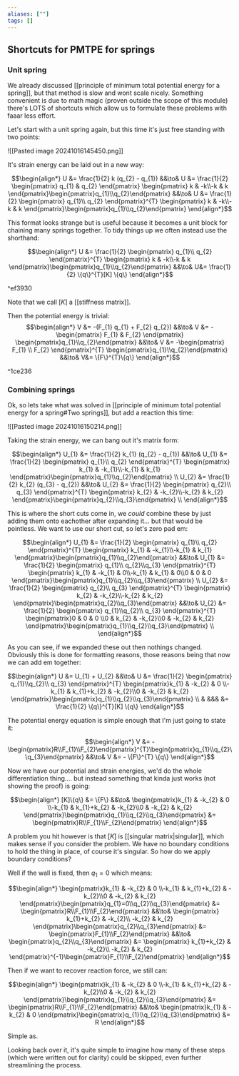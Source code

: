 ```yaml
---
aliases: [""]
tags: []
---
```


## Shortcuts for PMTPE for springs

### Unit spring

We already discussed [[principle of minimum total potential energy for a spring]], but that method is slow and wont scale nicely. Something convenient is due to math magic (proven outside the scope of this module) there's LOTS of shortcuts which allow us to formulate these problems with faaar less effort.

Let's start with a unit spring again, but this time it's just free standing with two points:

![[Pasted image 20241016145450.png]]

It's strain energy can be laid out in a new way:

$$\begin{align*}
U &= \frac{1}{2} k (q_{2} - q_{1}) &&\to&  U &= \frac{1}{2} \begin{pmatrix} q_{1} & q_{2} \end{pmatrix} \begin{pmatrix} k & -k\\-k & k \end{pmatrix}\begin{pmatrix}q_{1}\\q_{2}\end{pmatrix} &&\to&  U &= \frac{1}{2} \begin{pmatrix} q_{1}\\ q_{2} \end{pmatrix}^{T} \begin{pmatrix} k & -k\\-k & k \end{pmatrix}\begin{pmatrix}q_{1}\\q_{2}\end{pmatrix}
\end{align*}$$

This format looks strange but is useful because it becomes a unit block for chaining many springs together. To tidy things up we often instead use the shorthand:

$$\begin{align*}
 U &= \frac{1}{2} \begin{pmatrix} q_{1}\\ q_{2} \end{pmatrix}^{T} \begin{pmatrix} k & -k\\-k & k \end{pmatrix}\begin{pmatrix}q_{1}\\q_{2}\end{pmatrix} &&\to& U&= \frac{1}{2} \{q\}^{T}[K] \{q\} 
\end{align*}$$

^ef3930

Note that we call $[K]$ a [[stiffness matrix]].

Then the potential energy is trivial:
$$\begin{align*}
V &= -(F_{1} q_{1} + F_{2} q_{2}) &&\to& V &= -\begin{pmatrix} F_{1} & F_{2} \end{pmatrix} \begin{pmatrix}q_{1}\\q_{2}\end{pmatrix} &&\to& V &= -\begin{pmatrix} F_{1} \\ F_{2} \end{pmatrix}^{T} \begin{pmatrix}q_{1}\\q_{2}\end{pmatrix} &&\to& V&= \{F\}^{T}\{q\} 
\end{align*}$$

^1ce236

### Combining springs

Ok, so lets take what was solved in [[principle of minimum total potential energy for a spring#Two springs]], but add a reaction this time:

![[Pasted image 20241016150214.png]]

Taking the strain energy, we can bang out it's matrix form:

$$\begin{align*}
U_{1} &= \frac{1}{2} k_{1} (q_{2} - q_{1}) &&\to&  U_{1} &= \frac{1}{2} \begin{pmatrix} q_{1}\\ q_{2} \end{pmatrix}^{T} \begin{pmatrix} k_{1} & -k_{1}\\-k_{1} & k_{1} \end{pmatrix}\begin{pmatrix}q_{1}\\q_{2}\end{pmatrix} \\
U_{2} &= \frac{1}{2} k_{2} (q_{3} - q_{2}) &&\to&  U_{2} &= \frac{1}{2} \begin{pmatrix} q_{2}\\ q_{3} \end{pmatrix}^{T} \begin{pmatrix} k_{2} & -k_{2}\\-k_{2} & k_{2} \end{pmatrix}\begin{pmatrix}q_{2}\\q_{3}\end{pmatrix} \\
\end{align*}$$

This is where the short cuts come in, we *could* combine these by just adding them onto eachother after expanding it... but that would be pointless. We want to use our short cut, so let's zero pad em:

$$\begin{align*}
  U_{1} &= \frac{1}{2} \begin{pmatrix} q_{1}\\ q_{2} \end{pmatrix}^{T} \begin{pmatrix} k_{1} & -k_{1}\\-k_{1} & k_{1} \end{pmatrix}\begin{pmatrix}q_{1}\\q_{2}\end{pmatrix} &&\to&
  U_{1} &= \frac{1}{2} \begin{pmatrix} q_{1}\\ q_{2}\\q_{3} \end{pmatrix}^{T} \begin{pmatrix} k_{1} & -k_{1} & 0\\-k_{1} & k_{1} & 0\\0 & 0 & 0 \end{pmatrix}\begin{pmatrix}q_{1}\\q_{2}\\q_{3}\end{pmatrix} \\
U_{2} &= \frac{1}{2} \begin{pmatrix} q_{2}\\ q_{3} \end{pmatrix}^{T} \begin{pmatrix} k_{2} & -k_{2}\\-k_{2} & k_{2} \end{pmatrix}\begin{pmatrix}q_{2}\\q_{3}\end{pmatrix} &&\to&  U_{2} &= \frac{1}{2} \begin{pmatrix} q_{1}\\q_{2}\\ q_{3} \end{pmatrix}^{T} \begin{pmatrix}0 & 0 & 0 \\0 & k_{2} & -k_{2}\\0 & -k_{2} & k_{2} \end{pmatrix}\begin{pmatrix}q_{1}\\q_{2}\\q_{3}\end{pmatrix} \\
\end{align*}$$

As you can see, if we expanded these out then nothings changed. Obviously this is done for formatting reasons, those reasons being that now we can add em together:

$$\begin{align*}
U &= U_{1} + U_{2} &&\to& U &= \frac{1}{2} \begin{pmatrix} q_{1}\\q_{2}\\ q_{3} \end{pmatrix}^{T} \begin{pmatrix}k_{1} & -k_{2} & 0 \\-k_{1} & k_{1}+k_{2} & -k_{2}\\0 & -k_{2} & k_{2} \end{pmatrix}\begin{pmatrix}q_{1}\\q_{2}\\q_{3}\end{pmatrix} \\ & &&& &= \frac{1}{2} \{q\}^{T}[K] \{q\} 
\end{align*}$$

The potential energy equation is simple enough that I'm just going to state it:

$$\begin{align*}
V &= -\begin{pmatrix}R\\F_{1}\\F_{2}\end{pmatrix}^{T}\begin{pmatrix}q_{1}\\q_{2}\\q_{3}\end{pmatrix} &&\to& V &= - \{F\}^{T} \{q\}
\end{align*}$$

Now we have our potential and strain energies, we'd do the whole differentiation thing.... but instead something that kinda just works (not showing the proof) is going:

$$\begin{align*}
[K]\{q\} &= \{F\} &&\to& \begin{pmatrix}k_{1} & -k_{2} & 0 \\-k_{1} & k_{1}+k_{2} & -k_{2}\\0 & -k_{2} & k_{2} \end{pmatrix}\begin{pmatrix}q_{1}\\q_{2}\\q_{3}\end{pmatrix}  &= \begin{pmatrix}R\\F_{1}\\F_{2}\end{pmatrix}
\end{align*}$$

A problem you hit however is that $[K]$ is [[singular matrix|singular]], which makes sense if you consider the problem. We have no boundary conditions to hold the thing in place, of course it's singular. So how do we apply boundary conditions?

Well if the wall is fixed, then $q_{1}=0$ which means:

$$\begin{align*}
\begin{pmatrix}k_{1} & -k_{2} & 0 \\-k_{1} & k_{1}+k_{2} & -k_{2}\\0 & -k_{2} & k_{2} \end{pmatrix}\begin{pmatrix}q_{1}=0\\q_{2}\\q_{3}\end{pmatrix}  &= \begin{pmatrix}R\\F_{1}\\F_{2}\end{pmatrix} &&\to& \begin{pmatrix} k_{1}+k_{2} & -k_{2}\\ -k_{2} & k_{2} \end{pmatrix}\begin{pmatrix}q_{2}\\q_{3}\end{pmatrix}  &= \begin{pmatrix}F_{1}\\F_{2}\end{pmatrix}
 &&\to& \begin{pmatrix}q_{2}\\q_{3}\end{pmatrix}  &=  \begin{pmatrix} k_{1}+k_{2} & -k_{2}\\ -k_{2} & k_{2} \end{pmatrix}^{-1}\begin{pmatrix}F_{1}\\F_{2}\end{pmatrix}
\end{align*}$$

Then if we want to recover reaction force, we still can:

$$\begin{align*}
\begin{pmatrix}k_{1} & -k_{2} & 0 \\-k_{1} & k_{1}+k_{2} & -k_{2}\\0 & -k_{2} & k_{2} \end{pmatrix}\begin{pmatrix}q_{1}\\q_{2}\\q_{3}\end{pmatrix}  &= \begin{pmatrix}R\\F_{1}\\F_{2}\end{pmatrix} &&\to&
\begin{pmatrix}k_{1} & -k_{2} & 0 \end{pmatrix}\begin{pmatrix}q_{1}\\q_{2}\\q_{3}\end{pmatrix}  &= R
\end{align*}$$

Simple as.

Looking back over it, it's quite simple to imagine how many of these steps (which were written out for clarity) could be skipped, even further streamlining the process.
